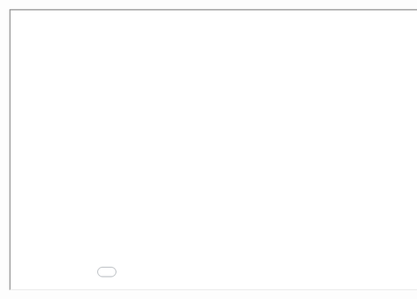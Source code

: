 <iframe width="1000" height="500" src="osc.html"> 
    Your browser doesn’t support iframes. 
</iframe>

<!-- <link rel="import" href="osc.html"> -->

